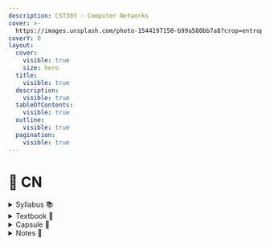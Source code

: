 ```yaml
---
description: CST303 - Computer Networks
cover: >-
  https://images.unsplash.com/photo-1544197150-b99a580bb7a8?crop=entropy&cs=srgb&fm=jpg&ixid=M3wxOTcwMjR8MHwxfHNlYXJjaHw1fHxuZXR3b3JrfGVufDB8fHx8MTcxOTA1MjI2M3ww&ixlib=rb-4.0.3&q=85
coverY: 0
layout:
  cover:
    visible: true
    size: hero
  title:
    visible: true
  description:
    visible: true
  tableOfContents:
    visible: true
  outline:
    visible: true
  pagination:
    visible: true
---
```


# 🛜 CN

<details>

<summary>Syllabus 📚</summary>

[CST303](https://drive.google.com/file/d/11lWie2DJxvQEaMIKv1Dk\_R\_5jBplVsNy/view?usp=drive\_link)👈

</details>

<details>

<summary>Textbook 📖</summary>

[CN Textbook](https://drive.google.com/drive/folders/15t6GH3Ub9mcDCsn0YTOmtlLgGUi9QcpE?usp=drive_link)👈

</details>

<details>

<summary>Capsule 💊</summary>

[CN Short Notes](https://drive.google.com/drive/folders/14cBP3Suil5Wz2KW0Wp7gx2JeTNCmpusj?usp=drive_link)👈

</details>

<details>

<summary>Notes 📒</summary>

[CN Notes](https://drive.google.com/drive/folders/1d3g9-VW9ITINwF_zhX_Wpj7IZrGwnjUu?usp=drive_link)👈

</details>
